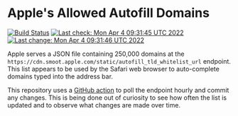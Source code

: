 # Apple's Allowed Autofill Domains

[![Build Status](https://img.shields.io/github/workflow/status/b0o/apple-autofill-domains/update)](https://github.com/b0o/apple-autofill-domains/actions/workflows/update.yaml)
[![Last check: Mon Apr  4 09:31:45 UTC 2022](https://img.shields.io/date/1649064705?label=last%20check)](https://github.com/b0o/apple-autofill-domains/actions/runs/2088966524)
[![Last change: Mon Apr  4 09:31:46 UTC 2022](https://img.shields.io/date/1649064706?color=orange&label=last%20change)](https://github.com/b0o/apple-autofill-domains/commit/%%COMMIT%%)

Apple serves a JSON file containing 250,000 domains at the `https://cdn.smoot.apple.com/static/autofill_tld_whitelist_url` endpoint. This list appears to be used by the Safari web browser to auto-complete domains typed into the address bar.

This repository uses a [GitHub action](https://github.com/b0o/apple-autofill-domains/actions/workflows/update.yaml) to poll the endpoint hourly and commit any changes. This is being done out of curiosity to see how often the list is updated and to observe what changes are made over time.
